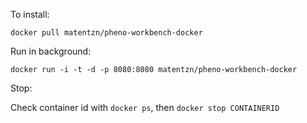 To install:

`docker pull matentzn/pheno-workbench-docker`

Run in background:

`docker run -i -t -d -p 8080:8080 matentzn/pheno-workbench-docker`

Stop:

Check container id with `docker ps`, then `docker stop CONTAINERID`
